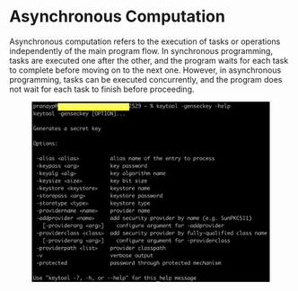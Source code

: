 # Asynchronous Computation

Asynchronous computation refers to the execution of tasks or operations independently of the main program flow. In synchronous programming, tasks are executed one after the other, and the program waits for each task to complete before moving on to the next one. However, in asynchronous programming, tasks can be executed concurrently, and the program does not wait for each task to finish before proceeding.



<figure><img src="../../../../.gitbook/assets/image (33).png" alt=""><figcaption></figcaption></figure>




